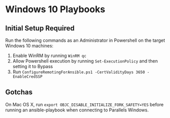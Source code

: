 # Windows 10 Playbooks

## Initial Setup Required

Run the following commands as an Administrator in Powershell on the target Windows 10 machines:

1. Enable WinRM by running `WinRM qc`
2. Allow Powershell execution by running `Set-ExecutionPolicy` and then setting it to Bypass
3. Run `ConfigureRemotingForAnsible.ps1 -CertValidityDays 3650 -EnableCredSSP`

## Gotchas

On Mac OS X, run `export OBJC_DISABLE_INITIALIZE_FORK_SAFETY=YES` before running an ansible-playbook when connecting to Parallels Windows.